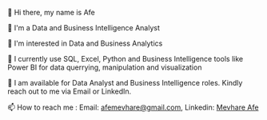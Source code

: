 👋 Hi there, my name is Afe

👋 I'm a Data and Business Intelligence Analyst

👀 I'm interested in Data and Business Analytics

🌱 I currently use SQL, Excel, Python and Business Intelligence tools like Power BI for data querrying, manipulation and visualization

💞️ I am available for Data Analyst and Business Intelligence roles. Kindly reach out to me via Email or LinkedIn.

📫 How to reach me : Email: afemevhare@gmail.com, Linkedin: [Mevhare Afe](https://www.linkedin.com/in/afe-mevhare/)
